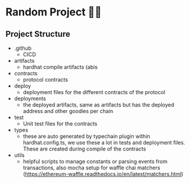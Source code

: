 
# Random Project 🧙‍♂️

## Project Structure
- .github
	- CICD
- artifacts
	- hardhat compile artifacts (abis
- contracts
	- protocol contracts
- deploy
	- deployment files for the different contracts of the protocol
- deployments
	- the deployed artifacts, same as artifacts but has the deployed address and other goodies per chain
- test
	- Unit test files for the contracts
- types
	- these are auto generated by typechain plugin within hardhat.config.ts, we use these a lot in tests and deployment files. These are created during compile of the contracts
- utils
	- helpful scripts to manage constants or parsing events from transactions, also mocha setup for waffle chai matchers (https://ethereum-waffle.readthedocs.io/en/latest/matchers.html)
